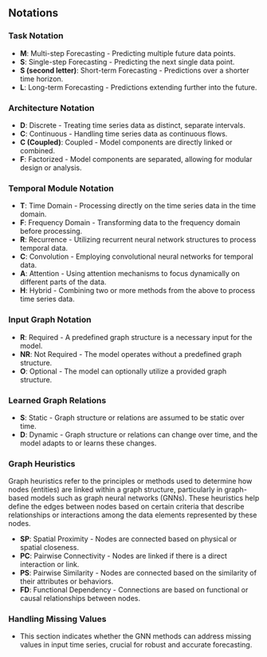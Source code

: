 ## Notations

### Task Notation

- **M**: Multi-step Forecasting - Predicting multiple future data points.
- **S**: Single-step Forecasting - Predicting the next single data point.
- **S (second letter)**: Short-term Forecasting - Predictions over a shorter time horizon.
- **L**: Long-term Forecasting - Predictions extending further into the future.

### Architecture Notation

- **D**: Discrete - Treating time series data as distinct, separate intervals.
- **C**: Continuous - Handling time series data as continuous flows.
- **C (Coupled)**: Coupled - Model components are directly linked or combined.
- **F**: Factorized - Model components are separated, allowing for modular design or analysis.

### Temporal Module Notation

- **T**: Time Domain - Processing directly on the time series data in the time domain.
- **F**: Frequency Domain - Transforming data to the frequency domain before processing.
- **R**: Recurrence - Utilizing recurrent neural network structures to process temporal data.
- **C**: Convolution - Employing convolutional neural networks for temporal data.
- **A**: Attention - Using attention mechanisms to focus dynamically on different parts of the data.
- **H**: Hybrid - Combining two or more methods from the above to process time series data.

### Input Graph Notation

- **R**: Required - A predefined graph structure is a necessary input for the model.
- **NR**: Not Required - The model operates without a predefined graph structure.
- **O**: Optional - The model can optionally utilize a provided graph structure.

### Learned Graph Relations

- **S**: Static - Graph structure or relations are assumed to be static over time.
- **D**: Dynamic - Graph structure or relations can change over time, and the model adapts to or learns these changes.

### Graph Heuristics

Graph heuristics refer to the principles or methods used to determine how nodes (entities) are linked within a graph structure, particularly in graph-based models such as graph neural networks (GNNs). These heuristics help define the edges between nodes based on certain criteria that describe relationships or interactions among the data elements represented by these nodes.

- **SP**: Spatial Proximity - Nodes are connected based on physical or spatial closeness.
- **PC**: Pairwise Connectivity - Nodes are linked if there is a direct interaction or link.
- **PS**: Pairwise Similarity - Nodes are connected based on the similarity of their attributes or behaviors.
- **FD**: Functional Dependency - Connections are based on functional or causal relationships between nodes.

### Handling Missing Values

- This section indicates whether the GNN methods can address missing values in input time series, crucial for robust and accurate forecasting.
